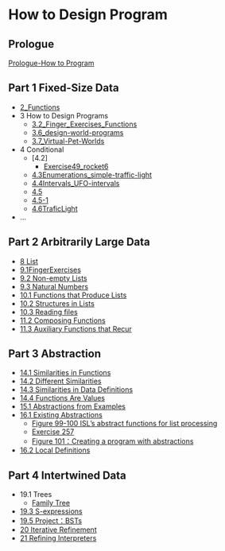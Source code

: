 # How to Design Program



## Prologue

[Prologue-How to Program](Prologue-How%20to%20Program.rkt)

## Part 1 Fixed-Size Data

- [2_Functions](1%20Fixed-Size%20Data/2_Functions.rkt)
- 3 How to Design Programs
  - [3.2_Finger_Exercises_Functions](1%20Fixed-Size%20Data/3_HtDP/3.2_Finger_Exercises_Functions.rkt)
  - [3.6_design-world-programs](1%20Fixed-Size%20Data/3_HtDP/3.6_design-world-programs.rkt)
  - [3.7_Virtual-Pet-Worlds](1%20Fixed-Size%20Data/3_HtDP/3.7_Virtual-Pet-Worlds.rkt)
- 4 Conditional
  - [4.2]
    - [Exercise49_rocket6](1%20Fixed-Size%20Data/4%20Conditional/Exercise49_rocket6.rkt)
  - [4.3Enumerations_simple-traffic-light](1%20Fixed-Size%20Data/4%20Conditional/4.3Enumerations_simple-traffic-light.rkt)
  - [4.4Intervals_UFO-intervals](1%20Fixed-Size%20Data/4%20Conditional/4.4Intervals_UFO-intervals.rkt)
  - [4.5](1%20Fixed-Size%20Data/4%20Conditional/4.5.rkt)
  - [4.5-1](1%20Fixed-Size%20Data/4%20Conditional/4.5-1.rkt)
  - [4.6TraficLight](1%20Fixed-Size%20Data/4%20Conditional/4.6TraficLight.rkt)
- ...


## Part 2 Arbitrarily Large Data

- [8 List](2%20Arbitrarily%20Large%20Data/8List.rkt)
- [9.1FingerExercises](2%20Arbitrarily%20Large%20Data/9.1FingerExercises.rkt)
- [9.2 Non-empty Lists](2%20Arbitrarily%20Large%20Data/9.2%20Non-empty%20Lists.rkt)
- [9.3 Natural Numbers](2%20Arbitrarily%20Large%20Data/9.3%20Natural%20Numbers.rkt)
- [10.1 Functions that Produce Lists](2%20Arbitrarily%20Large%20Data/10.1%20Functions%20that%20Produce%20Lists（Map）.rkt)
- [10.2 Structures in Lists](2%20Arbitrarily%20Large%20Data/10.2%20Structures%20in%20Lists.rkt)
- [10.3 Reading files](2%20Arbitrarily%20Large%20Data/10.3%20Reading%20files.rkt)
- [11.2 Composing Functions](2%20Arbitrarily%20Large%20Data/11.2%20Composing%20Functions.rkt)
- [11.3 Auxiliary Functions that Recur](2%20Arbitrarily%20Large%20Data/11.3%20Auxiliary%20Functions%20that%20Recur.rkt)

## Part 3 Abstraction

- [14.1 Similarities in Functions](3%20Abstraction/14.1%20Similarities%20in%20Functions.rkt)
- [14.2 Different Similarities](3%20Abstraction/14.2%20Different%20Similarities.rkt)
- [14.3 Similarities in Data Definitions](3%20Abstraction/14.3%20Similarities%20in%20Data%20Definitions.rkt)
- [14.4 Functions Are Values](3%20Abstraction/14.4%20Functions%20Are%20Values.rkt)
- [15.1 Abstractions from Examples](3%20Abstraction/15.1%20Abstractions%20from%20Examples.rkt)
- [16.1 Existing Abstractions](3%20Abstraction/16.1%20Existing%20Abstractions.rkt)
  - [Figure 99-100 ISL’s abstract functions for list processing](3%20Abstraction/Figure%2099-100%20ISL’s%20abstract%20functions%20for%20list%20processing.rkt)
  - [Exercise 257](3%20Abstraction/Exercise%20257.rkt)
  - [Figure 101：Creating a program with abstractions](3%20Abstraction/Figure%20101：Creating%20a%20program%20with%20abstractions.rkt)
- [16.2 Local Definitions](3%20Abstraction/16.2%20Local%20Definitions.rkt)

## Part 4 Intertwined Data

- 19.1 Trees
  - [Family Tree](4%20Intertwined/Family%20Tree.rkt)
- [19.3 S-expressions](4%20Intertwined/19.3%20S-expressions.rkt)
- [19.5 Project：BSTs](4%20Intertwined/19.5%20Project：BSTs.rkt)
- [20 Iterative Refinement](4%20Intertwined/20%20Iterative%20Refinement.rkt)
- [21 Refining Interpreters](4%20Intertwined/21%20Refining%20Interpreters.rkt)
